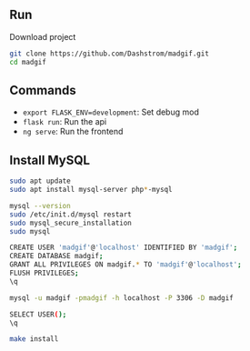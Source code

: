 
## Run
Download project
```sh
git clone https://github.com/Dashstrom/madgif.git
cd madgif
```

## Commands
- `export FLASK_ENV=development`: Set debug mod
- `flask run`: Run the api
- `ng serve`: Run the frontend

## Install MySQL
```sh
sudo apt update
sudo apt install mysql-server php*-mysql

mysql --version
sudo /etc/init.d/mysql restart
sudo mysql_secure_installation
sudo mysql

CREATE USER 'madgif'@'localhost' IDENTIFIED BY 'madgif';
CREATE DATABASE madgif;
GRANT ALL PRIVILEGES ON madgif.* TO 'madgif'@'localhost';
FLUSH PRIVILEGES;
\q

mysql -u madgif -pmadgif -h localhost -P 3306 -D madgif

SELECT USER();
\q

make install
```
